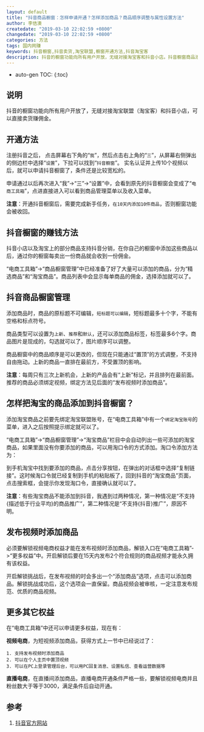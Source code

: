 ```yaml
---
layout: default
title: "抖音商品橱窗：怎样申请开通？怎样添加商品？商品顺序调整与属性设置方法"
author: 李佶澳
createdate: "2019-03-10 22:02:59 +0800"
changedate: "2019-03-10 22:02:59 +0800"
categories: 方法
tags: 国内网赚
keywords: 抖音橱窗,抖音卖货,淘宝联盟,橱窗开通方法,抖音淘宝客
description: 抖音的橱窗功能向所有用户开放，无缝对接淘宝客和抖音小店。抖音橱窗商品添加顺序调整方法
---
```


* auto-gen TOC:
{:toc}

## 说明

抖音的橱窗功能向所有用户开放了，无缝对接淘宝联盟（淘宝客）和抖音小店，可以直接卖货赚佣金。

## 开通方法

注册抖音之后， 点击屏幕右下角的“`我`”，然后点击右上角的“`三`”，从屏幕右侧弹出的侧边栏中选择“`设置`”，下拉可以找到“`抖音橱窗`”。
实名认证并上传10个视频以后，就可以申请抖音橱窗了，条件还是比较宽松的。

申请通过以后再次进入“我”->“三”->“设置”中，会看到原先的抖音橱窗会变成了“`电商工具箱`”，点进直接进入可以看到商品管理菜单以及收入菜单。

**注意**：开通抖音橱窗后，需要完成新手任务，`在10天内添加10件商品`，否则橱窗功能会被收回。

## 抖音橱窗的赚钱方法

抖音小店以及淘宝上的部分商品支持抖音分销，在你自己的橱窗中添加这些商品以后，通过你的橱窗每卖出一份商品就会收到一份佣金。

“电商工具箱”->“商品橱窗管理”中已经准备了好了大量可以添加的商品，分为“精选商品”和“淘宝商品”。商品列表中会显示每单商品的佣金，选择添加就可以了。

## 抖音商品橱窗管理

添加商品时，商品的原标题不可编辑，`短标题可以编辑`，短标题最多十个字，不能有空格和标点符号。

商品类型可以设置为`上新`、`推荐`和`默认`，还可以添加商品标签，标签最多6个字。商品图片是现成的，勾选就可以了，图片顺序可以调整。

商品橱窗中的商品顺序是可以更改的，但现在只能通过“置顶”的方式调整，不支持自由拖动。上新的商品一直排在最前方，不受置顶的影响。

**注意**：每周只有三次上新机会，上新的产品会有“上新”标记，并且排列在最前面。推荐的商品必须绑定视频，绑定方法见后面的“发布视频时添加商品”。

## 怎样把淘宝的商品添加到抖音橱窗？

添加淘宝商品之前要先绑定淘宝联盟账号，在“电商工具箱”中有一个`绑定淘宝账号`的菜单，进入之后按照提示绑定就可以了。

“电商工具箱”->“商品橱窗管理”->“淘宝商品”栏目中会自动列出一些可添加的淘宝商品，如果里面没有你要添加的商品，可以用淘口令的方式添加。淘口令添加方法为：

到手机淘宝中找到要添加的商品，点击分享按钮，在弹出的对话框中选择“复制链接”。这时候淘口令就已经复制到手机的粘贴板了，回到抖音的“淘宝商品”页面，点击搜索框，会提示你发现淘口令，直接确认就可以了。

**注意**：有些淘宝商品不能添加到抖音，我遇到过两种情况，第一种情况是“不支持{描述低于行业平均}的商品推广”，第二种情况是“不支持{抖音}推广”，原因不明。

## 发布视频时添加商品

必须要解锁视频电商权益才能在发布视频时添加商品，解锁入口在“电商工具箱”->“更多权益”中。开启解锁后要在15天内发布2个符合规则的商品视频才能永久拥有该权益。

开启解锁挑战后，在发布视频的时会多出一个“添加商品”选项，点击可以添加商品。解锁挑战成功后，这个选项会一直保留。商品视频会被审核，一定注意发布规范、优质的商品视频。

## 更多其它权益

在“电商工具箱”中还可以申请更多权益，现在有：

**视频电商**，为短视频添加商品，获得方式上一节中已经说过了：

	1. 支持发布视频时添加商品
	2. 可以在个人主页中置顶视频
	3. 可以在PC上登录管理后台，可以用PC回复消息、设置私信、查看运营数据等

**直播电商**，在直播间添加商品，直播电商开通条件严格一些，要解锁视频电商并且粉丝数大于等于3000，满足条件后自动开通。

## 参考

1. [抖音官方网站][1]

[1]: https://www.douyin.com/ "抖音官方网站"
